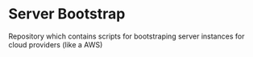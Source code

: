 # Server Bootstrap

Repository which contains scripts for bootstraping server instances for cloud providers (like a AWS)
